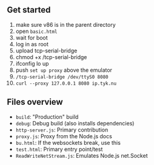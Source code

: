 Get started
---

1. make sure v86 is in the parent directory
1. open `basic.html`
2. wait for boot
2. log in as root
3. upload tcp-serial-bridge
4. chmod +x /tcp-serial-bridge
5. ifconfig lo up
6. push `set up proxy` above the emulator
6. `/tcp-serial-bridge /dev/ttyS0 8080`
7. `curl --proxy 127.0.0.1 8080 ip.tyk.nu`

Files overview
---

* `build`: "Production" build
* `debug`: Debug build (also installs dependencies)
* `http-server.js`: Primary contribution
* `proxy.js`: Proxy from the Node.js docs
* `bu.html`: If the websockets break, use this
* `test.html`: Primary entry point/test
* `ReadWriteNetStream.js`: Emulates Node.js net.Socket
